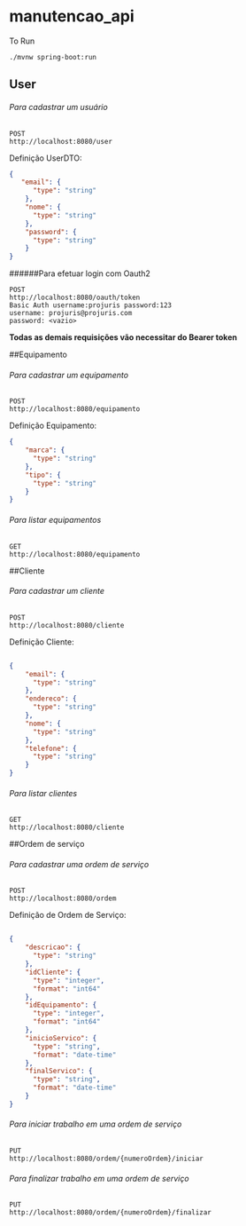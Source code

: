 # manutencao_api


To Run
```
./mvnw spring-boot:run
```

## User

###### Para cadastrar um usuário

```
POST
http://localhost:8080/user
```

Definição UserDTO:
```json
{
   "email": {
      "type": "string"
    },
    "nome": {
      "type": "string"
    },
    "password": {
      "type": "string"
    }
}
```

######Para efetuar login com Oauth2

```
POST
http://localhost:8080/oauth/token
Basic Auth username:projuris password:123
username: projuris@projuris.com
password: <vazio>

```

**Todas as demais requisições vão necessitar do Bearer token**

##Equipamento
###### Para cadastrar um equipamento

```
POST
http://localhost:8080/equipamento
```

Definição Equipamento:
```json
{
    "marca": {
      "type": "string"
    },
    "tipo": {
      "type": "string"
    }
}
```

###### Para listar equipamentos
```
GET
http://localhost:8080/equipamento
```

##Cliente
###### Para cadastrar um cliente

```
POST
http://localhost:8080/cliente
```

Definição Cliente:
```json

{
    "email": {
      "type": "string"
    },
    "endereco": {
      "type": "string"
    },
    "nome": {
      "type": "string"
    },
    "telefone": {
      "type": "string"
    }
}
```

###### Para listar clientes
```
GET
http://localhost:8080/cliente
```

##Ordem de serviço
###### Para cadastrar uma ordem de serviço
```
POST
http://localhost:8080/ordem
```

Definição de Ordem de Serviço:
```json

{
    "descricao": {
      "type": "string"
    },
    "idCliente": {
      "type": "integer",
      "format": "int64"
    },
    "idEquipamento": {
      "type": "integer",
      "format": "int64"
    },
    "inicioServico": {
      "type": "string",
      "format": "date-time"
    },
    "finalServico": {
      "type": "string",
      "format": "date-time"
    }
}
```

###### Para iniciar trabalho em uma ordem de serviço
```
PUT
http://localhost:8080/ordem/{numeroOrdem}/iniciar
```

###### Para finalizar trabalho em uma ordem de serviço
```
PUT
http://localhost:8080/ordem/{numeroOrdem}/finalizar
```

